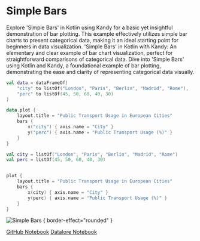 # Simple Bars

<web-summary>
Explore 'Simple Bars' in Kotlin using Kandy for a basic yet insightful demonstration of bar plotting.
This example effectively utilizes simple bar charts to present categorical data, making it an ideal starting point for beginners in data visualization.
</web-summary>

<card-summary>
'Simple Bars' in Kotlin with Kandy: An elementary and clear example of bar chart visualization, perfect for straightforward comparisons of categorical data.
</card-summary>

<link-summary>
Dive into 'Simple Bars' using Kotlin and Kandy, a foundational example of bar plotting,
demonstrating the ease and clarity of representing categorical data visually.
</link-summary>


<!---IMPORT org.jetbrains.kotlinx.kandy.letsplot.samples.Bars-->

<!---FUN simple_bar_plot-->
<tabs>
<tab title="Dataframe">

```kotlin
val data = dataFrameOf(
    "city" to listOf("London", "Paris", "Berlin", "Madrid", "Rome"),
    "perc" to listOf(45, 50, 60, 40, 30)
)

data.plot {
    layout.title = "Public Transport Usage in European Cities"
    bars {
        x("city") { axis.name = "City" }
        y("perc") { axis.name = "Public Transport Usage (%)" }
    }
}
```

</tab>
<tab title="Collections">

```kotlin
val city = listOf("London", "Paris", "Berlin", "Madrid", "Rome")
val perc = listOf(45, 50, 60, 40, 30)


plot {
    layout.title = "Public Transport Usage in European Cities"
    bars {
        x(city) { axis.name = "City" }
        y(perc) { axis.name = "Public Transport Usage (%)" }
    }
}
```

</tab></tabs>
<!---END-->

![Simple Bars](simple_bar_plot.svg) { border-effect="rounded" }

<seealso style="cards">
       <category ref="example-ktnb">
           <a href="https://github.com/Kotlin/kandy/blob/main/examples/notebooks/lets-plot/samples/bars/simple_bar.ipynb" summary="View the notebook on our GitHub repository">GitHub Notebook</a>
           <a href="https://datalore.jetbrains.com/report/static/KQKedA4jDrKu63O53gEN0z/zqcG2BuEoeeo8Ce1XZFcJL" summary="Experiment with this example on Datalore">Datalore Notebook</a>
       </category>
</seealso>
